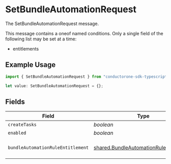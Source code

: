 # SetBundleAutomationRequest

The SetBundleAutomationRequest message.

This message contains a oneof named conditions. Only a single field of the following list may be set at a time:
  - entitlements


## Example Usage

```typescript
import { SetBundleAutomationRequest } from "conductorone-sdk-typescript/sdk/models/shared";

let value: SetBundleAutomationRequest = {};
```

## Fields

| Field                                                                                                   | Type                                                                                                    | Required                                                                                                | Description                                                                                             |
| ------------------------------------------------------------------------------------------------------- | ------------------------------------------------------------------------------------------------------- | ------------------------------------------------------------------------------------------------------- | ------------------------------------------------------------------------------------------------------- |
| `createTasks`                                                                                           | *boolean*                                                                                               | :heavy_minus_sign:                                                                                      | The createTasks field.                                                                                  |
| `enabled`                                                                                               | *boolean*                                                                                               | :heavy_minus_sign:                                                                                      | The enabled field.                                                                                      |
| `bundleAutomationRuleEntitlement`                                                                       | [shared.BundleAutomationRuleEntitlement](../../../sdk/models/shared/bundleautomationruleentitlement.md) | :heavy_minus_sign:                                                                                      | The BundleAutomationRuleEntitlement message.                                                            |